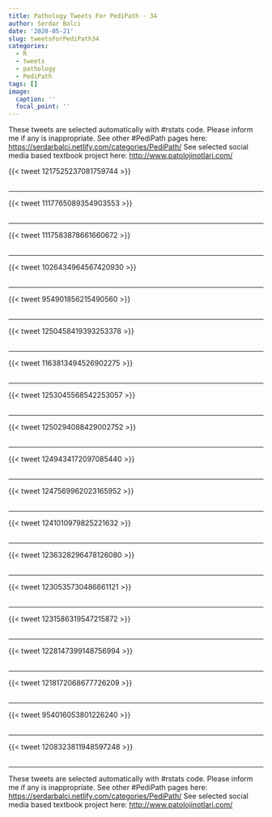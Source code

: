 ```yaml
---
title: Pathology Tweets For PediPath - 34
author: Serdar Balci
date: '2020-05-21'
slug: tweetsForPediPath34
categories:
  - R
  - tweets
  - pathology
  - PediPath
tags: []
image:
  caption: ''
  focal_point: ''
---
```



These tweets are selected automatically with #rstats code. Please inform me if any is inappropriate.
See other #PediPath pages here: https://serdarbalci.netlify.com/categories/PediPath/ 
See selected social media based textbook project here: http://www.patolojinotlari.com/

{{< tweet 1217525237081759744 >}}
<br>
<br>
<hr>
{{< tweet 1117765089354903553 >}}
<br>
<br>
<hr>
{{< tweet 1117583878661660672 >}}
<br>
<br>
<hr>
{{< tweet 1026434964567420930 >}}
<br>
<br>
<hr>
{{< tweet 954901856215490560 >}}
<br>
<br>
<hr>
{{< tweet 1250458419393253378 >}}
<br>
<br>
<hr>
{{< tweet 1163813494526902275 >}}
<br>
<br>
<hr>
{{< tweet 1253045568542253057 >}}
<br>
<br>
<hr>
{{< tweet 1250294088429002752 >}}
<br>
<br>
<hr>
{{< tweet 1249434172097085440 >}}
<br>
<br>
<hr>
{{< tweet 1247569962023165952 >}}
<br>
<br>
<hr>
{{< tweet 1241010979825221632 >}}
<br>
<br>
<hr>
{{< tweet 1236328296478126080 >}}
<br>
<br>
<hr>
{{< tweet 1230535730486661121 >}}
<br>
<br>
<hr>
{{< tweet 1231586319547215872 >}}
<br>
<br>
<hr>
{{< tweet 1228147399148756994 >}}
<br>
<br>
<hr>
{{< tweet 1218172068677726209 >}}
<br>
<br>
<hr>
{{< tweet 954016053801226240 >}}
<br>
<br>
<hr>
{{< tweet 1208323811948597248 >}}
<br>
<br>
<hr>


These tweets are selected automatically with #rstats code. Please inform me if any is inappropriate.
See other #PediPath pages here: https://serdarbalci.netlify.com/categories/PediPath/ 
See selected social media based textbook project here: http://www.patolojinotlari.com/
